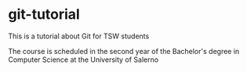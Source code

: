 # git-tutorial 

This is a tutorial about Git for TSW students

The course is scheduled in the second year of the Bachelor's degree in Computer Science at the University of Salerno
